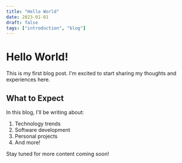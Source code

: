 ```yaml
---
title: "Hello World"
date: 2023-01-01
draft: false
tags: ["introduction", "blog"]
---
```


# Hello World!

This is my first blog post. I'm excited to start sharing my thoughts and experiences here.

## What to Expect

In this blog, I'll be writing about:

1. Technology trends
2. Software development
3. Personal projects
4. And more!

Stay tuned for more content coming soon!
